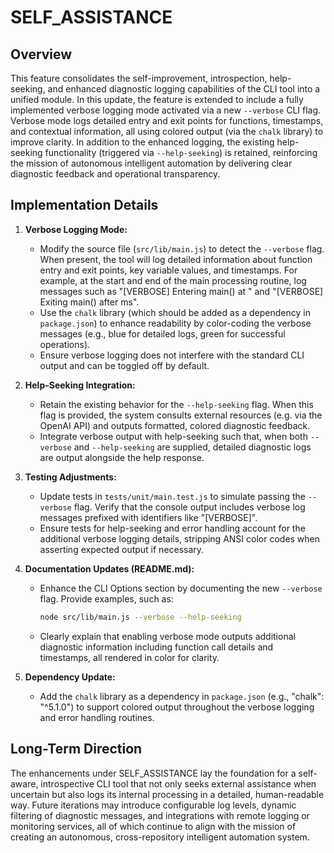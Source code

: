 # SELF_ASSISTANCE

## Overview
This feature consolidates the self-improvement, introspection, help-seeking, and enhanced diagnostic logging capabilities of the CLI tool into a unified module. In this update, the feature is extended to include a fully implemented verbose logging mode activated via a new `--verbose` CLI flag. Verbose mode logs detailed entry and exit points for functions, timestamps, and contextual information, all using colored output (via the `chalk` library) to improve clarity. In addition to the enhanced logging, the existing help-seeking functionality (triggered via `--help-seeking`) is retained, reinforcing the mission of autonomous intelligent automation by delivering clear diagnostic feedback and operational transparency.

## Implementation Details
1. **Verbose Logging Mode:**
   - Modify the source file (`src/lib/main.js`) to detect the `--verbose` flag. When present, the tool will log detailed information about function entry and exit points, key variable values, and timestamps. For example, at the start and end of the main processing routine, log messages such as "[VERBOSE] Entering main() at <timestamp>" and "[VERBOSE] Exiting main() after <duration> ms".
   - Use the `chalk` library (which should be added as a dependency in `package.json`) to enhance readability by color-coding the verbose messages (e.g., blue for detailed logs, green for successful operations).
   - Ensure verbose logging does not interfere with the standard CLI output and can be toggled off by default.

2. **Help-Seeking Integration:**
   - Retain the existing behavior for the `--help-seeking` flag. When this flag is provided, the system consults external resources (e.g. via the OpenAI API) and outputs formatted, colored diagnostic feedback.
   - Integrate verbose output with help-seeking such that, when both `--verbose` and `--help-seeking` are supplied, detailed diagnostic logs are output alongside the help response.

3. **Testing Adjustments:**
   - Update tests in `tests/unit/main.test.js` to simulate passing the `--verbose` flag. Verify that the console output includes verbose log messages prefixed with identifiers like "[VERBOSE]".
   - Ensure tests for help-seeking and error handling account for the additional verbose logging details, stripping ANSI color codes when asserting expected output if necessary.

4. **Documentation Updates (README.md):**
   - Enhance the CLI Options section by documenting the new `--verbose` flag. Provide examples, such as:
     ```bash
     node src/lib/main.js --verbose --help-seeking
     ```
   - Clearly explain that enabling verbose mode outputs additional diagnostic information including function call details and timestamps, all rendered in color for clarity.

5. **Dependency Update:**
   - Add the `chalk` library as a dependency in `package.json` (e.g., "chalk": "^5.1.0") to support colored output throughout the verbose logging and error handling routines.

## Long-Term Direction
The enhancements under SELF_ASSISTANCE lay the foundation for a self-aware, introspective CLI tool that not only seeks external assistance when uncertain but also logs its internal processing in a detailed, human-readable way. Future iterations may introduce configurable log levels, dynamic filtering of diagnostic messages, and integrations with remote logging or monitoring services, all of which continue to align with the mission of creating an autonomous, cross-repository intelligent automation system.